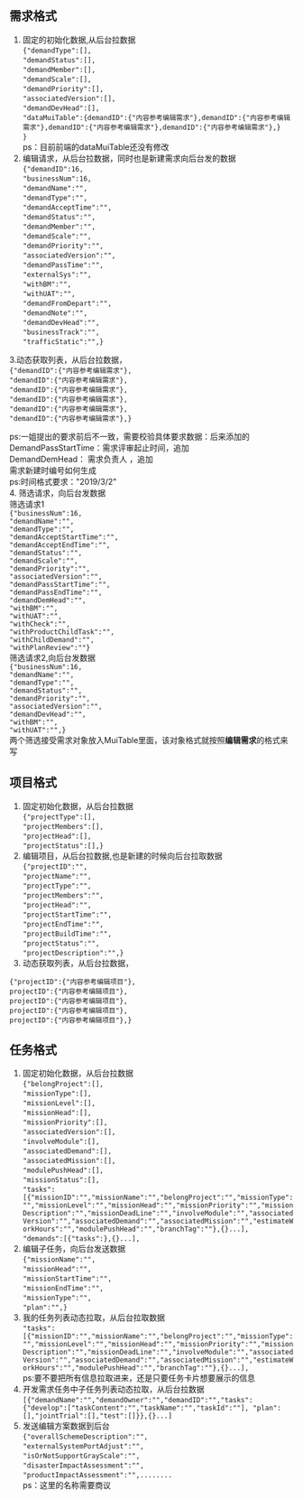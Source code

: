 ## 需求格式
 1. 固定的初始化数据,从后台拉数据<br/>
`{"demandType":[],`<br/>
`"demandStatus":[],`<br/>
`"demandMember":[],`<br/>
`"demandScale":[],`<br/>
`"demandPriority":[],`<br/>
`"associatedVersion":[],`<br/>
`"demandDevHead":[],`<br/>
`"dataMuiTable":{demandID":{"内容参考编辑需求"},demandID":{"内容参考编辑需求"},demandID":{"内容参考编辑需求"},demandID":{"内容参考编辑需求"},}`<br/>
`}`<br/>
ps：目前前端的dataMuiTable还没有修改
 1. 编辑请求，从后台拉数据，同时也是新建需求向后台发的数据<br/>
 `{"demandID":16,`<br/>
 `"businessNum":16,`<br/>
 `"demandName":"",`<br/>
 `"demandType":"",`<br/>
 `"demandAcceptTime":"",`<br/>
 `"demandStatus":"",`<br/>
 `"demandMember":"",`<br/>
 `"demandScale":"",`<br/>
 `"demandPriority":"",`<br/>
 `"associatedVersion":"",`<br/>
 `"demandPassTime":"",`<br/>
 `"externalSys":"",`<br/>
 `"withBM":"",`<br/>
 `"withUAT":"",`<br/>
 `"demandFromDepart":"",`<br/>
 `"demandNote":"",`<br/>
 `"demandDevHead":"",`<br/>
 `"businessTrack":"",`<br/>
 `"trafficStatic":"",}`<br/>
 
   3.动态获取列表，从后台拉数据，<br/>
   `{"demandID":{"内容参考编辑需求"},` <br/>
   `"demandID":{"内容参考编辑需求"},` <br/>
   `"demandID":{"内容参考编辑需求"},` <br/>
   `"demandID":{"内容参考编辑需求"},` <br/>
   `"demandID":{"内容参考编辑需求"},` <br/>
   `"demandID":{"内容参考编辑需求"},}` <br/>
 
 ps:一姐提出的要求前后不一致，需要校验具体要求数据：后来添加的<br/>
 DemandPassStartTime：需求评审起止时间，追加<br/>DemandDemHead： 需求负责人 ，追加<br/>
 需求新建时编号如何生成<br/>
ps:时间格式要求："2019/3/2"<br/>
    4. 筛选请求，向后台发数据<br/>
    筛选请求1<br/>
    `{"businessNum":16,` <br/>
    `"demandName":"",`<br/>
    `"demandType":"",`<br/>
    `"demandAcceptStartTime":"",`<br/>
    `"demandAcceptEndTime":"",`<br/>
    `"demandStatus":"",`<br/>
    `"demandScale":"",`<br/>
    `"demandPriority":"",`<br/>
    `"associatedVersion":"",`<br/>
    `"demandPassStartTime":"",`<br/>
    `"demandPassEndTime":"",`<br/>
    `"demandDemHead":"",`<br/>
    `"withBM":"",`<br/>
    `"withUAT":"",`<br/>
    `"withCheck":"",`<br/>
    `"withProductChildTask":"",`<br/>
    `"withChildDemand":"",`<br/>
    `"withPlanReview":""}`<br/>
    筛选请求2,向后台发数据<br/>
    `{"businessNum":16,` <br/>
    `"demandName":"",`<br/>
    `"demandType":"",`<br/>
    `"demandStatus":"",`<br/>
    `"demandPriority":"",`<br/>
    `"associatedVersion":"",`<br/>
    `"demandDevHead":"",`<br/>
    `"withBM":"",`<br/>
    `"withUAT":"",}`<br/>
    两个筛选接受需求对象放入MuiTable里面，该对象格式就按照**编辑需求**的格式来写
 ## 项目格式
 1. 固定初始化数据，从后台拉数据<br/>
    `{"projectType":[],` <br/>
     `"projectMembers":[],`<br/>
     `"projectHead":[],`<br/>
     `"projectStatus":[],}`<br/>
 1. 编辑项目，从后台拉数据,也是新建的时候向后台拉取数据<br/>
 `{"projectID":"",` <br/>
 `"projectName":"",`<br/>
 `"projectType":"",`<br/>
 `"projectMembers":"",`<br/>
 `"projectHead":"",`<br/>
 `"projectStartTime":"",`<br/>
 `"projectEndTime":"",`<br/>
 `"projectBuildTime":"",`<br/>
 `"projectStatus":"",`<br/>
 `"projectDescription":"",}`<br/>
 1. 动态获取列表，从后台拉数据，
 
   `{"projectID":{"内容参考编辑项目"},` <br/>
   `projectID":{"内容参考编辑项目"},` <br/>
   `projectID":{"内容参考编辑项目"},` <br/>
   `projectID":{"内容参考编辑项目"},` <br/>
   `projectID":{"内容参考编辑项目"},}` <br/>
   
 ## 任务格式
   1. 固定初始化数据，从后台拉数据<br/>
   `{"belongProject":[],` <br/>
   `"missionType":[],`<br/>
   `"missionLevel":[],`<br/>
   `"missionHead":[],`<br/>
   `"missionPriority":[],`<br/>
   `"associatedVersion":[],`<br/>
   `"involveModule":[],`<br/>
   `"associatedDemand":[],`<br/>
   `"associatedMission":[],`<br/>
   `"modulePushHead":[],`<br/>
   `"missionStatus":[],`<br/>
   `"tasks":[{"missionID":"","missionName":"","belongProject":"","missionType":"","missionLevel":"","missionHead":"","missionPriority":"","missionDescription":"","missionDeadLine":"","involveModule":"","associatedVersion":"","associatedDemand":"","associatedMission":"","estimateWorkHours":"","modulePushHead":"","branchTag":""},{}...],`<br/>
   `"demands":[{"tasks":},{}...],`<br/>
   2. 编辑子任务，向后台发送数据<br/>
   `{"missionName":"",` <br/>
    `"missionHead":"",`<br/>
    `"missionStartTime":"",`<br/>
    `"missionEndTime":"",`<br/>
    `"missionType":"",`<br/>
    `"plan":"",}`<br/>
   3. 我的任务列表动态拉取，从后台拉取数据<br/>
      `"tasks":[{"missionID":"","missionName":"","belongProject":"","missionType":"","missionLevel":"","missionHead":"","missionPriority":"","missionDescription":"","missionDeadLine":"","involveModule":"","associatedVersion":"","associatedDemand":"","associatedMission":"","estimateWorkHours":"","modulePushHead":"","branchTag":""},{}...],`<br/>
    ps:要不要把所有信息拉取进来，还是只要任务卡片想要展示的信息
   4. 开发需求任务中子任务列表动态拉取，从后台拉数据<br/>
   `[{"demandName":"","demandOwner":"","demandID":"","tasks":{"develop":["taskContent":"","taskName":"","taskId":""],
   "plan":[],"jointTrial":[],"test":[]}},{}...]`
   5. 发送编辑方案数据到后台<br/>
   `{"overallSchemeDescription":"",` <br/>
   `"externalSystemPortAdjust":"",`<br/>
   `"isOrNotSupportGrayScale":"",`<br/>
   `"disasterImpactAssessment":"",`<br/>
   `"productImpactAssessment":"",........`<br/>
   ps：这里的名称需要商议
 